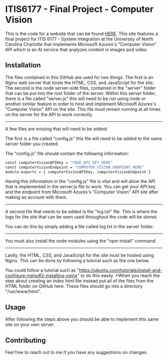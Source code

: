 # ITIS6177 - Final Project - Computer Vision

This is the code for a website that can be found [HERE](http://137.184.74.76/index.html). This site features a final project for ITIS 6177 - System Integration at the University of North Carolina Charlotte that implements Microsoft Azures's "Computer Vision" API which is an AI service that analyzes content in images and video.



## Installation

The files contained in this GitHub are used for two things. The first is an Nginx web server that hosts the HTML, CSS, and JavaScript for the site. The second is the node server-side files, contained in the "server" folder that can be put into the root folder of the server. Within this server folder, there is a file called "server.js" this will need to be run using node or another similar feature in order to host and implement Microsoft Azures's "Computer Vision" API on the site. This file must remain running at all times on the server for the API to work correctly.  

------

A few files are missing that will need to be added:

The first is a file called "config.js" this file will need to be added to the same server folder you created.

The "config.js" file should contain the following information:
```bash
const computerVisionAPIKey = "YOUR_API_KEY_HERE"
const computerVisionEndpoint = "COMPUTER_VISION_ENDPOINT_HERE"
module.exports = { computerVisionAPIKey, computerVisionEndpoint }
```

Having this information in the "config.js" file is vital and will allow the API that is implemented in the server.js file to work. You can get your API key and the endpoint from Microsoft Azures's "Computer Vision" API site after making an account with them.

------

A second file that needs to be added is the "log.txt" file. This is where the logs for the site that can be seen used throughout the code will be stored.

You can do this by simply adding a file called log.txt in the server folder.

---

You must also install the node modules using the "npm install" command.

---

Lastly, the HTML, CSS, and JavaScript for the site must be hosted using Nginx. This can be done by following a tutorial such as the one below.

You could follow a tutorial such as "https://ubuntu.com/tutorials/install-and-configure-nginx#2-installing-nginx" to do this easily. *When you reach the step about creating an index.html file instead put all of the files from the HTML folder on GitHub here. These files should go into a directory "/var/www/html".

## Usage

After following the steps above you should be able to implement this same site on your own server. 

## Contributing

Feel free to reach out to me if you have any suggestions on changes.
